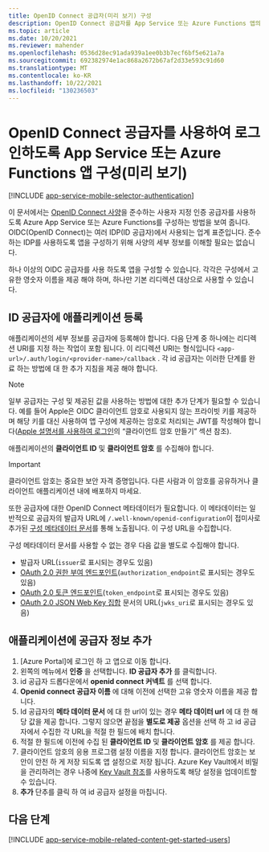 ```yaml
---
title: OpenID Connect 공급자(미리 보기) 구성
description: OpenID Connect 공급자를 App Service 또는 Azure Functions 앱의 ID 공급자로 구성하는 방법을 알아봅니다.
ms.topic: article
ms.date: 10/20/2021
ms.reviewer: mahender
ms.openlocfilehash: 0536d28ec91ada939a1ee0b3b7ecf6bf5e621a7a
ms.sourcegitcommit: 692382974e1ac868a2672b67af2d33e593c91d60
ms.translationtype: MT
ms.contentlocale: ko-KR
ms.lasthandoff: 10/22/2021
ms.locfileid: "130236503"
---
```

# <a name="configure-your-app-service-or-azure-functions-app-to-login-using-an-openid-connect-provider-preview"></a>OpenID Connect 공급자를 사용하여 로그인하도록 App Service 또는 Azure Functions 앱 구성(미리 보기)

[!INCLUDE [app-service-mobile-selector-authentication](../../includes/app-service-mobile-selector-authentication.md)]

이 문서에서는 [OpenID Connect 사양](https://openid.net/connect/)을 준수하는 사용자 지정 인증 공급자를 사용하도록 Azure App Service 또는 Azure Functions를 구성하는 방법을 보여 줍니다. OIDC(OpenID Connect)는 여러 IDP(ID 공급자)에서 사용되는 업계 표준입니다. 준수하는 IDP를 사용하도록 앱을 구성하기 위해 사양의 세부 정보를 이해할 필요는 없습니다.

하나 이상의 OIDC 공급자를 사용 하도록 앱을 구성할 수 있습니다. 각각은 구성에서 고유한 영숫자 이름을 제공 해야 하며, 하나만 기본 리디렉션 대상으로 사용할 수 있습니다.

## <a name="register-your-application-with-the-identity-provider"></a><a name="register"> </a>ID 공급자에 애플리케이션 등록

애플리케이션의 세부 정보를 공급자에 등록해야 합니다. 다음 단계 중 하나에는 리디렉션 URI를 지정 하는 작업이 포함 됩니다. 이 리디렉션 URI는 형식입니다 `<app-url>/.auth/login/<provider-name>/callback` . 각 id 공급자는 이러한 단계를 완료 하는 방법에 대 한 추가 지침을 제공 해야 합니다.

> [!NOTE]
> 일부 공급자는 구성 및 제공된 값을 사용하는 방법에 대한 추가 단계가 필요할 수 있습니다. 예를 들어 Apple은 OIDC 클라이언트 암호로 사용되지 않는 프라이빗 키를 제공하며 해당 키를 대신 사용하여 앱 구성에 제공하는 암호로 처리되는 JWT를 작성해야 합니다([Apple 설명서를 사용하여 로그인](https://developer.apple.com/documentation/sign_in_with_apple/generate_and_validate_tokens)의 “클라이언트 암호 만들기” 섹션 참조).
>

애플리케이션의 **클라이언트 ID** 및 **클라이언트 암호** 를 수집해야 합니다.

> [!IMPORTANT]
> 클라이언트 암호는 중요한 보안 자격 증명입니다. 다른 사람과 이 암호를 공유하거나 클라이언트 애플리케이션 내에 배포하지 마세요.
>

또한 공급자에 대한 OpenID Connect 메타데이터가 필요합니다. 이 메타데이터는 일반적으로 공급자의 발급자 URL에 `/.well-known/openid-configuration`이 접미사로 추가된 [구성 메타데이터 문서](https://openid.net/specs/openid-connect-discovery-1_0.html#ProviderConfig)를 통해 노출됩니다. 이 구성 URL을 수집합니다.

구성 메타데이터 문서를 사용할 수 없는 경우 다음 값을 별도로 수집해야 합니다.

- 발급자 URL(`issuer`로 표시되는 경우도 있음)
- [OAuth 2.0 권한 부여 엔드포인트](https://tools.ietf.org/html/rfc6749#section-3.1)(`authorization_endpoint`로 표시되는 경우도 있음)
- [OAuth 2.0 토큰 엔드포인트](https://tools.ietf.org/html/rfc6749#section-3.2)(`token_endpoint`로 표시되는 경우도 있음)
- [OAuth 2.0 JSON Web Key 집합](https://tools.ietf.org/html/rfc8414#section-2) 문서의 URL(`jwks_uri`로 표시되는 경우도 있음)

## <a name="add-provider-information-to-your-application"></a><a name="configure"> </a>애플리케이션에 공급자 정보 추가

1. [Azure Portal]에 로그인 하 고 앱으로 이동 합니다.
1. 왼쪽의 메뉴에서 **인증** 을 선택합니다. **ID 공급자 추가** 를 클릭합니다.
1. id 공급자 드롭다운에서 **openid connect 커넥트** 를 선택 합니다.
1. **Openid connect 공급자 이름** 에 대해 이전에 선택한 고유 영숫자 이름을 제공 합니다.
1. Id 공급자의 **메타 데이터 문서** 에 대 한 url이 있는 경우 **메타 데이터 url** 에 대 한 해당 값을 제공 합니다. 그렇지 않으면 끝점을 **별도로 제공** 옵션을 선택 하 고 id 공급자에서 수집한 각 URL을 적절 한 필드에 배치 합니다.
1. 적절 한 필드에 이전에 수집 된 **클라이언트 ID** 및 **클라이언트 암호** 를 제공 합니다.
1. 클라이언트 암호의 응용 프로그램 설정 이름을 지정 합니다. 클라이언트 암호는 보안이 안전 하 게 저장 되도록 앱 설정으로 저장 됩니다. Azure Key Vault에서 비밀을 관리하려는 경우 나중에 [Key Vault 참조](./app-service-key-vault-references.md)를 사용하도록 해당 설정을 업데이트할 수 있습니다.
1. **추가** 단추를 클릭 하 여 id 공급자 설정을 마칩니다. 

## <a name="next-steps"></a><a name="related-content"> </a>다음 단계

[!INCLUDE [app-service-mobile-related-content-get-started-users](../../includes/app-service-mobile-related-content-get-started-users.md)]
